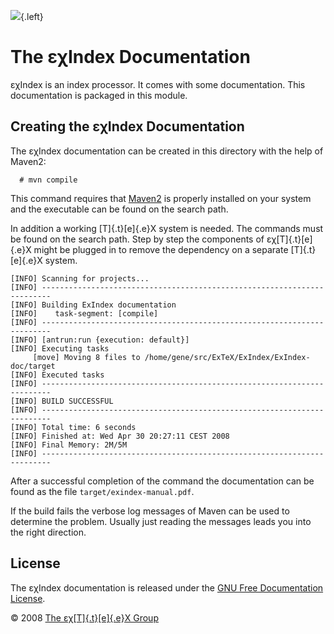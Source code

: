 ![](src/images/ExIndex-side.png){.left}

The εχIndex Documentation
=========================

εχIndex is an index processor. It comes with some documentation. This
documentation is packaged in this module.

Creating the εχIndex Documentation
----------------------------------

The εχIndex documentation can be created in this directory with the help
of Maven2:

      # mvn compile

This command requires that [Maven2](http://maven.apache.org) is properly
installed on your system and the executable can be found on the search
path.

In addition a working [T]{.t}[e]{.e}X system is needed. The commands
must be found on the search path. Step by step the components of
εχ[T]{.t}[e]{.e}X might be plugged in to remove the dependency on a
separate [T]{.t}[e]{.e}X system.

``` {.output}
[INFO] Scanning for projects...
[INFO] ------------------------------------------------------------------------
[INFO] Building ExIndex documentation
[INFO]    task-segment: [compile]
[INFO] ------------------------------------------------------------------------
[INFO] [antrun:run {execution: default}]
[INFO] Executing tasks
     [move] Moving 8 files to /home/gene/src/ExTeX/ExIndex/ExIndex-doc/target
[INFO] Executed tasks
[INFO] ------------------------------------------------------------------------
[INFO] BUILD SUCCESSFUL
[INFO] ------------------------------------------------------------------------
[INFO] Total time: 6 seconds
[INFO] Finished at: Wed Apr 30 20:27:11 CEST 2008
[INFO] Final Memory: 2M/5M
[INFO] ------------------------------------------------------------------------
```

After a successful completion of the command the documentation can be
found as the file `target/exindex-manual.pdf`.

If the build fails the verbose log messages of Maven can be used to
determine the problem. Usually just reading the messages leads you into
the right direction.

License
-------

The εχIndex documentation is released under the [GNU Free Documentation
License](LICENSE.html).

© 2008 [The εχ[T]{.t}[e]{.e}X Group](mailto:extex@dante.de)
